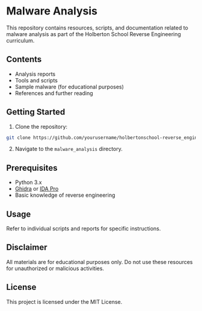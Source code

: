 # Malware Analysis

This repository contains resources, scripts, and documentation related to malware analysis as part of the Holberton School Reverse Engineering curriculum.

## Contents

- Analysis reports
- Tools and scripts
- Sample malware (for educational purposes)
- References and further reading

## Getting Started

1. Clone the repository:
  ```bash
  git clone https://github.com/yourusername/holbertonschool-reverse_engineering.git
  ```
2. Navigate to the `malware_analysis` directory.

## Prerequisites

- Python 3.x
- [Ghidra](https://ghidra-sre.org/) or [IDA Pro](https://www.hex-rays.com/ida-pro/)
- Basic knowledge of reverse engineering

## Usage

Refer to individual scripts and reports for specific instructions.

## Disclaimer

All materials are for educational purposes only. Do not use these resources for unauthorized or malicious activities.

## License

This project is licensed under the MIT License.
